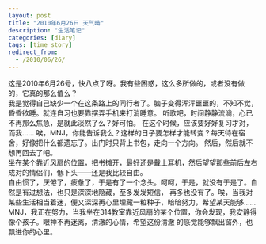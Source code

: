 ```yaml
---
layout: post
title: "2010年6月26日 天气晴"
description: "生活笔记"
categories: [diary]
tags: [time story]
redirect_from:
  - /2010/06/26/
---
```

  这是2010年6月26号，快八点了呀。我有些困惑，这么多所做的，或者没有做的，它真的那么值么？  
  我是觉得自己缺少一个在这条路上的同行者了。脑子变得浑浑噩噩的，不知不觉，昏昏欲睡。就连自习也要靠摆弄手机来打消睡意。
听歌吧，时间静静流淌，心已不再那么焦急，是就此淡然了么？好可怕。
  在这个时候，应该要好好复习才对，而我……
  唉，MNJ，你能告诉我么？这样的日子要怎样才能转变？每天待在宿舍，好像把什么都遗忘了。出门时只背上书包，走向一个方向。
然后，然后就不想再回去了吧。  
  坐在某个靠近风扇的位置，把书摊开，最好还是戴上耳机，然后望望那些前后左右成对的情侣们，低下头——还是我比较自由。  
  自由惯了，厌倦了，疲惫了，于是有了一个念头。呵呵，于是，就没有于是了。自然是有过想法，也只是深深地隐藏，至多发发短信，
再多也没有了。唉，当我对某些生活相当着迷，便又深深再心里埋藏一粒种子，暗暗努力，希望某天能够……  
  MNJ，我正在努力，当我坐在314教室靠近风扇的某个位置，你会发现，我安静得像个孩子。眼神不再迷离，清澈的心情，希望这份清澈
的感觉能够飘出窗外，也飘进你的心里。